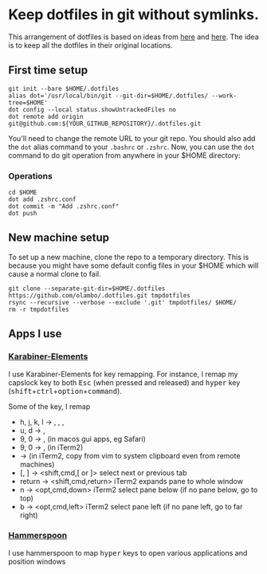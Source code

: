 # Keep dotfiles in git without symlinks.

This arrangement of dotfiles is based on ideas from [here](https://news.ycombinator.com/item?id=11070797) and [here](https://github.com/anandpiyer/.dotfiles/tree/master/.dotfiles). The idea is to keep all the dotfiles in their original locations.

## First time setup
```
git init --bare $HOME/.dotfiles
alias dot='/usr/local/bin/git --git-dir=$HOME/.dotfiles/ --work-tree=$HOME'
dot config --local status.showUntrackedFiles no
dot remote add origin git@github.com:${YOUR_GITHUB_REPOSITORY}/.dotfiles.git
```
You'll need to change the remote URL to your git repo. You should also add the `dot` alias command to your `.bashrc` or  `.zshrc`. Now, you can use the `dot` command to do git operation from anywhere in your $HOME directory:

### Operations
```
cd $HOME
dot add .zshrc.conf
dot commit -m "Add .zshrc.conf"
dot push
```
## New machine setup
To set up a new machine, clone the repo to a temporary directory. This is because you might have some default config files in your $HOME which will cause a normal clone to fail.
```
git clone --separate-git-dir=$HOME/.dotfiles https://github.com/olambo/.dotfiles.git tmpdotfiles
rsync --recursive --verbose --exclude '.git' tmpdotfiles/ $HOME/
rm -r tmpdotfiles
```
## Apps I use

### [Karabiner-Elements](https://pqrs.org/osx/karabiner/)
I use Karabiner-Elements for key remapping. For instance, I remap my capslock
key to both <kbd>Esc</kbd> (when pressed and released) and 
<kbd>hyper</kbd> key (<kbd>shift</kbd>+<kbd>ctrl</kbd>+<kbd>option</kbd>+<kbd>command</kbd>). 

Some of the key, I remap
  *   <hyp> h, j, k, l  -> <left>, <down>, <up>, <right>
  *   <hyp> u, d        -> <pageup>, <pagedown>
  *   <hyp> 9, 0        -> <c-a>, <c-e> (in macos gui apps, eg Safari)
  *   <hyp> 9, 0        -> <home>, <end> (in iTerm2)
  *   <cmd-c>           -> <c-a> (in iTerm2, copy from vim to system clipboard even from remote machines)
  *   <hyp> [, ]        -> <shift,cmd,[ or ]> select next or previous tab
  *   <hyp> return      -> <shift,cmd,return> iTerm2 expands pane to whole window
  *   <hyp> n           -> <opt,cmd,down> iTerm2 select pane below (if no pane below, go to top)
  *   <hyp> b           -> <opt,cmd,left> iTerm2 select pane left (if no pane left, go to far right)

### [Hammerspoon](https://www.hammerspoon.org)
I use hammerspoon to map <kbd>hyper</kbd> keys to open various applications and position windows


